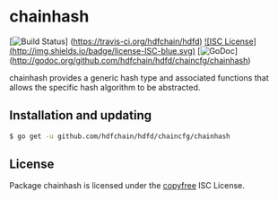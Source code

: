 chainhash
=========

[![Build Status](http://img.shields.io/travis/hdfchain/hdfd.svg)]
(https://travis-ci.org/hdfchain/hdfd) [![ISC License]
(http://img.shields.io/badge/license-ISC-blue.svg)](http://copyfree.org)
[![GoDoc](https://img.shields.io/badge/godoc-reference-blue.svg)]
(http://godoc.org/github.com/hdfchain/hdfd/chaincfg/chainhash)

chainhash provides a generic hash type and associated functions that allows the
specific hash algorithm to be abstracted.

## Installation and updating

```bash
$ go get -u github.com/hdfchain/hdfd/chaincfg/chainhash
```

## License

Package chainhash is licensed under the [copyfree](http://copyfree.org) ISC
License.
